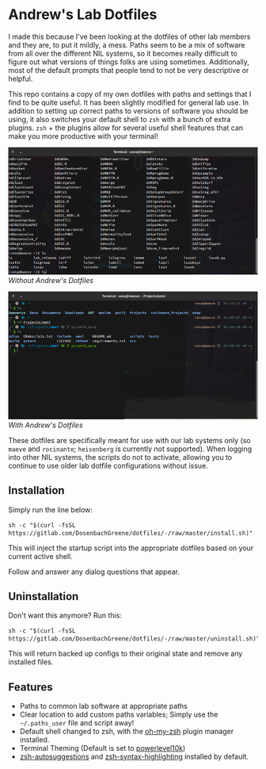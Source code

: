 # Andrew's Lab Dotfiles
I made this because I've been looking at the dotfiles of other lab members and 
they are, to put it mildly, a mess. Paths seem to be a mix of software from all 
over the different NIL systems, so it becomes really difficult to figure out what
versions of things folks are using sometimes. Additionally, most of the default
prompts that people tend to not be very descriptive or helpful.

This repo contains a copy of my own dotfiles with paths and settings that I find to be quite useful. It has been slightly modified for general lab use. In addition to setting up correct paths to versions of software you should be using, it also switches your default shell to `zsh` with a bunch of extra plugins. `zsh` + the plugins allow for several useful shell features that can make you more productive with your terminal!

![crappy](imgs/crappy.png "Old Configs")
*Without Andrew's Dotfiles*

![cool](imgs/cool.png "New Configs")
*With Andrew's Dotfiles*

These dotfiles are specifically meant for use with our lab systems only (so `maeve` and `rocinante`; `heisenberg` is currently not supported). When logging into other NIL systems, the scripts do not to activate, allowing you to continue to use older lab dotfile configurations without issue.

## Installation

Simply run the line below:

```
sh -c "$(curl -fsSL https://gitlab.com/DosenbachGreene/dotfiles/-/raw/master/install.sh)"
```

This will inject the startup script into the appropriate dotfiles based on your current active shell.

Follow and answer any dialog questions that appear.

## Uninstallation

Don't want this anymore? Run this:

```
sh -c "$(curl -fsSL https://gitlab.com/DosenbachGreene/dotfiles/-/raw/master/uninstall.sh)"
```

This will return backed up configs to their original state and remove any installed files.

## Features

- Paths to common lab software at appropriate paths
- Clear location to add custom paths variables; Simply use the `~/.paths_user` file and script away!
- Default shell changed to zsh, with the [oh-my-zsh](https://github.com/ohmyzsh/ohmyzsh) plugin manager installed.
- Terminal Theming (Default is set to [powerlevel10k](https://github.com/romkatv/powerlevel10k))
- [zsh-autosuggestions](https://github.com/zsh-users/zsh-autosuggestions) and [zsh-syntax-highlighting](https://github.com/zsh-users/zsh-syntax-highlighting) installed by default.
